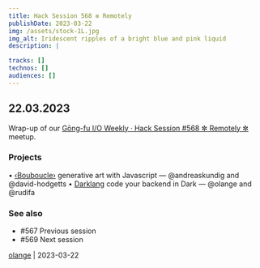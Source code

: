 ```yaml
---
title: Hack Session 568 ✼ Remotely
publishDate: 2023-03-22
img: /assets/stock-1L.jpg
img_alt: Iridescent ripples of a bright blue and pink liquid
description: |

tracks: []
technos: []
audiences: []
---
```


## 22.03.2023

Wrap-up of our [Gōng-fu I/O Weekly · Hack Session #568 ✼ Remotely ✼](https://www.meetup.com/gōngfuio/events/291797720/) meetup.

### Projects

• [‹Bouboucle›](http://bouboucle.com) generative art with Javascript — @andreaskundig and @david-hodgetts 
• [Darklang](https://darklang.com) code your backend in Dark — @olange and @rudifa

### See also

* #567 Previous session
* #569 Next session

[olange](https://github.com/olange) | 2023-03-22


